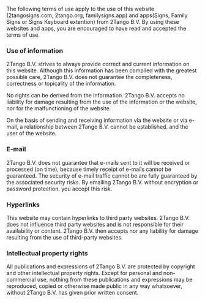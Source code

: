 The following terms of use apply to the use of this website (2tangosigns.com, 2tango.org, familysigns.app) and apps(Signs, Family Signs or Signs Keyboard extention) from 2Tango B.V. By using these websites and apps, you are encouraged to have read and accepted the terms of use.

### Use of information
2Tango B.V. strives to always provide correct and current information on this website. Although this information has been compiled with the greatest possible care, 2Tango B.V. does not guarantee the completeness, correctness or topicality of the information.

No rights can be derived from the information. 2Tango B.V. accepts no liability for damage resulting from the use of the information or the website, nor for the malfunctioning of the website.

On the basis of sending and receiving information via the website or via e-mail, a relationship between 2Tango B.V. cannot be established. and the user of the website.

### E-mail
2Tango B.V. does not guarantee that e-mails sent to it will be received or processed (on time), because timely receipt of e-mails cannot be guaranteed. The security of e-mail traffic cannot be
are fully guaranteed by the associated security risks. By emailing 2Tango B.V. without encryption or password protection. you accept this risk.

### Hyperlinks
This website may contain hyperlinks to third party websites. 2Tango B.V. does not influence third party websites and is not responsible for their availability or content. 2Tango B.V. then accepts
nor any liability for damage resulting from the use of third-party websites.

### Intellectual property rights
All publications and expressions of 2Tango B.V. are protected by copyright and other intellectual property rights. Except for personal and non-commercial use, nothing from these publications and expressions may be reproduced, copied or otherwise made public in any way whatsoever, without 2Tango B.V. has given prior written consent.